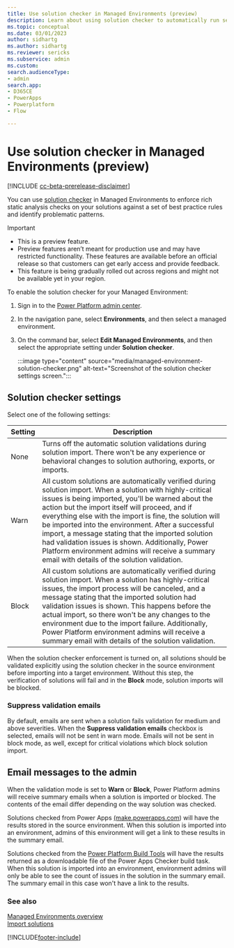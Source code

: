 ```yaml
---
title: Use solution checker in Managed Environments (preview)
description: Learn about using solution checker to automatically run security and reliability validations during solution import.
ms.topic: conceptual
ms.date: 03/01/2023
author: sidhartg
ms.author: sidhartg
ms.reviewer: sericks
ms.subservice: admin
ms.custom: 
search.audienceType:
- admin
search.app:
- D365CE
- PowerApps
- Powerplatform
- Flow

---
```


# Use solution checker in Managed Environments (preview)

[!INCLUDE [cc-beta-prerelease-disclaimer](../includes/cc-beta-prerelease-disclaimer.md)]

You can use [solution checker](/power-apps/maker/data-platform/use-powerapps-checker) in Managed Environments to enforce rich static analysis checks on your solutions against a set of best practice rules and identify problematic patterns.

> [!IMPORTANT]
>
> - This is a preview feature.
> - Preview features aren’t meant for production use and may have restricted functionality. These features are available before an official release so that customers can get early access and provide feedback.
> - This feature is being gradually rolled out across regions and might not be available yet in your region.

To enable the solution checker for your Managed Environment:

1. Sign in to the [Power Platform admin center](https://aka.ms/ppac).
1. In the navigation pane, select **Environments**, and then select a managed environment.
1. On the command bar, select **Edit Managed Environments**, and then select the appropriate setting under **Solution checker**.

    :::image type="content" source="media/managed-environment-solution-checker.png" alt-text="Screenshot of the solution checker settings screen.":::

## Solution checker settings

Select one of the following settings:

| Setting | Description |
| --- | --- |
| None |  Turns off the automatic solution validations during solution import. There won't be any experience or behavioral changes to solution authoring, exports, or imports. |
| Warn |  All custom solutions are automatically verified during solution import. When a solution with highly-critical issues is being imported, you'll be warned about the action but the import itself will proceed, and if everything else with the import is fine, the solution will be imported into the environment. After a successful import, a message stating that the imported solution had validation issues is shown. Additionally, Power Platform environment admins will receive a summary email with details of the solution validation. |
| Block | All custom solutions are automatically verified during solution import. When a solution has highly-critical issues, the import process will be canceled, and a message stating that the imported solution had validation issues is shown. This happens before the actual import, so there won't be any changes to the environment due to the import failure. Additionally, Power Platform environment admins will receive a summary email with details of the solution validation.|

When the solution checker enforcement is turned on, all solutions should be validated explicitly using the solution checker in the source environment before importing into a target environment. Without this step, the verification of solutions will fail and in the **Block** mode, solution imports will be blocked.

### Suppress validation emails

By default, emails are sent when a solution fails validation for medium and above severities. When the **Suppress validation emails** checkbox is selected, emails will not be sent in warn mode. Emails will not be sent in block mode, as well, except for critical violations which block solution import.

## Email messages to the admin

When the validation mode is set to **Warn** or **Block**, Power Platform admins will receive summary emails when a solution is imported or blocked. The contents of the email differ depending on the way solution was checked.

Solutions checked from Power Apps [(make.powerapps.com](https://make.powerapps.com)) will have the results stored in the source environment. When this solution is imported into an environment, admins of this environment will get a link to these results in the summary email.

Solutions checked from the [Power Platform Build Tools](/power-platform/alm/devops-build-tools) will have the results returned as a downloadable file of the Power Apps Checker build task. When this solution is imported into an environment, environment admins will only be able to see the count of issues in the solution in the summary email. The summary email in this case won't have a link to the results.  

### See also

[Managed Environments overview](managed-environment-overview.md) <br />
[Import solutions](/power-apps/maker/data-platform/import-update-export-solutions)  

[!INCLUDE[footer-include](../includes/footer-banner.md)]
